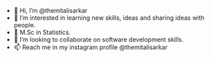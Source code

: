 - 👋 Hi, I’m @themitalisarkar
- 👀 I’m interested in learning new skills, ideas and sharing ideas with people.
- 🌱 M.Sc in Statistics.
- 💞️ I’m looking to collaborate on software development skills.
- 📫 Reach me in my instagram profile @themitalisarkar

<!---
themitalisarkar/themitalisarkar is a ✨ special ✨ repository because its `README.md` (this file) appears on your GitHub profile.
You can click the Preview link to take a look at your changes.
--->
